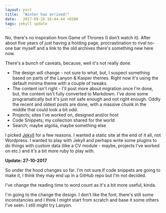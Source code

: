 ```yaml
---
layout: post
title:  "Winter has arrived!"
date:   2017-09-26 16:44:44 +0100
tags: jekyll update
---
```

No, there's no inspiration from Game of Thrones (I don't watch it). After about five years of just having a holding page, procrastination to rival no-one bar myself and a link to the old archives there's something new here now.

There's a bunch of caveats, because, well it's not really done.

* The design will change - not sure to what, but, I suspect something based on parts of the Lanyon & Kasper themes. Right now it's using the default minima theme with a couple of tweaks.
* The content isn't right - I'll post more about migration once I'm done, but, the content isn't fully converted to Markdown. I've done some programatically but it's just not safe enough and not right enough. Oddly the recent and oldest posts are done, with a massive chunk in the middle that could look a bit odd.
* Projects; sites I've worked on, designed and/or host
* Code Snippets; my collection shared for the world
* Search; maybe algolia, maybe something else

I picked [Jekyll](http://jekyllrb.com/) for a few reasons. I wanted a static site at the end of it all, not Wordpress. I wanted to play with Jekyll and perhaps write some plugins to do things with custom data (like a CV module - maybe, projects I've worked on etc.) and it's a bit more ruby to play with.

**Update: 27-10-2017**

So under the hood changes so far. I'm not sure if code snippets are going to make it, I think they may end up in a GitHub repo but I'm not decided.

I've change the reading time to word count as it's a bit more useful, kinda.

I'm going to the change the design. I don't like the font, there's still some inconstancies and I think I might start from scratch and base it some others I've seen. I still might try Lanyon. 
